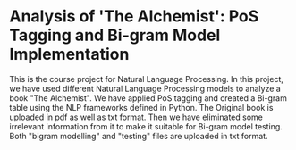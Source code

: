 # Analysis of 'The Alchemist': PoS Tagging and Bi-gram Model Implementation
This is the course project for Natural Language Processing. In this project, we have used different Natural Language Processing models to analyze a book "The Alchemist". We have applied PoS tagging and created a Bi-gram table using the NLP frameworks defined in Python. 
The Original book is uploaded in pdf as well as txt format. Then we have eliminated some irrelevant information from it to make it suitable for Bi-gram model testing. Both "bigram modelling" and "testing" files are 
uploaded in txt format.
